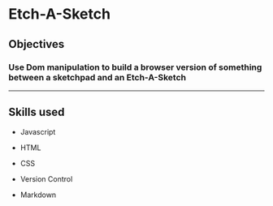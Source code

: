 # Etch-A-Sketch

## Objectives

### Use Dom manipulation to build a browser version of something between a sketchpad and an Etch-A-Sketch

***

## Skills used

* Javascript

* HTML

* CSS

* Version Control

* Markdown
